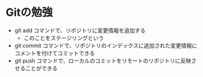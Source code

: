 # Gitの勉強
- git add コマンドで、リポジトリに変更情報を追加する
    - このことをステージリングという
- git commit コマンドで、リポジトリのインデックスに追加された変更情報にコメントを付けてコミットできる
- git push コマンドで、ローカルのコミットをリモートのリポジトリに反映させることができる
